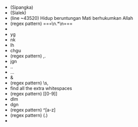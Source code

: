 - (Sipangka)
- (Sialek)
- (line ~43520) Hidup beruntungan
  Mati berhukumkan Allah
- (regex pattern) ===\n.\*\n===
- &nbsp;
- yg
- nk
- lh
- chgu
- (regex pattern) ,.
- jgn
- ..
- ...
- &amp;
- (regex pattern) \s,
- find all the extra whitespaces
- (regex pattern) \[[0-9]\]
- dlm
- dgn
- (regex pattern) ^[a-z] <!-- find uncapitalised starting letters -->
- (regex pattern) \(.\) <!-- numbers in parentheses -->
-
